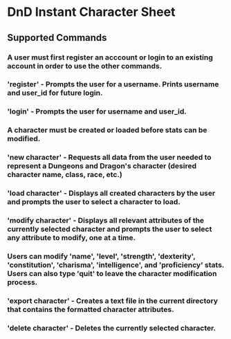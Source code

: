 # DnD Instant Character Sheet
 
## Supported Commands

### A user must first register an acccount or login to an existing account in order to use the other commands.

### **'register'** - Prompts the user for a username. Prints username and user_id for future login.

### **'login'** - Prompts the user for username and user_id.

### A character must be created or loaded before stats can be modified.

### **'new character'** - Requests all data from the user needed to represent a Dungeons and Dragon's character (desired character name, class, race, etc.)

### **'load character'** - Displays all created characters by the user and prompts the user to select a character to load. 

### **'modify character'** - Displays all relevant attributes of the currently selected character and prompts the user to select any attribute to modify, one at a time.

### Users can modify 'name', 'level', 'strength', 'dexterity', 'constitution', 'charisma', 'intelligence', and 'proficiency' stats. Users can also type 'quit' to leave the character modification process.

### **'export character'** - Creates a text file in the current directory that contains the formatted character attributes. 

### **'delete character'** - Deletes the currently selected character.